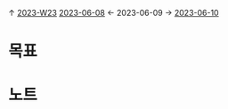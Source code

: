 
↑ [2023-W23](2023-W23.md)
[2023-06-08](2023-06-08.md) ← 2023-06-09 → [2023-06-10](2023-06-10.md)


# 목표



# 노트




